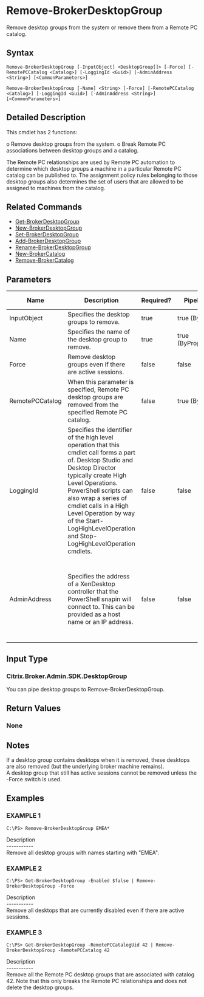 ﻿# Remove-BrokerDesktopGroup

   Remove desktop groups from the system or remove them from a Remote PC catalog.

## Syntax
```
Remove-BrokerDesktopGroup [-InputObject] <DesktopGroup[]> [-Force] [-RemotePCCatalog <Catalog>] [-LoggingId <Guid>] [-AdminAddress <String>] [<CommonParameters>]

Remove-BrokerDesktopGroup [-Name] <String> [-Force] [-RemotePCCatalog <Catalog>] [-LoggingId <Guid>] [-AdminAddress <String>] [<CommonParameters>]
```

## Detailed Description
   This cmdlet has 2 functions:

o Remove desktop groups from the system.
o Break Remote PC associations between desktop groups and a catalog.

The Remote PC relationships are used by Remote PC automation to determine which desktop groups a machine in a particular Remote PC catalog can be published to. The assignment policy rules belonging to those desktop groups also determines the set of users that are allowed to be assigned to machines from the catalog.

## Related Commands
  * [Get-BrokerDesktopGroup](Get-BrokerDesktopGroup.html)
  * [New-BrokerDesktopGroup](New-BrokerDesktopGroup.html)
  * [Set-BrokerDesktopGroup](Set-BrokerDesktopGroup.html)
  * [Add-BrokerDesktopGroup](Add-BrokerDesktopGroup.html)
  * [Rename-BrokerDesktopGroup](Rename-BrokerDesktopGroup.html)
  * [New-BrokerCatalog](New-BrokerCatalog.html)
  * [Remove-BrokerCatalog](Remove-BrokerCatalog.html)
## Parameters

| Name   | Description | Required? | Pipeline Input | Default Value |
| --- | --- | --- | --- | --- |
| InputObject | Specifies the desktop groups to remove. | true | true (ByValue) | null |
| Name | Specifies the name of the desktop group to remove. | true | true (ByPropertyName) | null |
| Force | Remove desktop groups even if there are active sessions. | false | false | false |
| RemotePCCatalog | When this parameter is specified, Remote PC desktop groups are removed from the specified Remote PC catalog. | false | true (ByValue) | null |
| LoggingId | Specifies the identifier of the high level operation that this cmdlet call forms a part of. Desktop Studio and Desktop Director typically create High Level Operations. PowerShell scripts can also wrap a series of cmdlet calls in a High Level Operation by way of the Start-LogHighLevelOperation and Stop-LogHighLevelOperation cmdlets. | false | false |  |
| AdminAddress | Specifies the address of a XenDesktop controller that the PowerShell snapin will connect to. This can be provided as a host name or an IP address. | false | false | Localhost. Once a value is provided by any cmdlet, this value will become the default. |

## Input Type
### Citrix.Broker.Admin.SDK.DesktopGroup
   You can pipe desktop groups to Remove-BrokerDesktopGroup.
## Return Values
### None
   ## Notes
   If a desktop group contains desktops when it is removed, these desktops are also removed (but the underlying broker machine remains).<br>    A desktop group that still has active sessions cannot be removed unless the -Force switch is used.
## Examples

### EXAMPLE 1
```
C:\PS> Remove-BrokerDesktopGroup EMEA*
```
   Description<br>-----------<br>Remove all desktop groups with names starting with "EMEA".
### EXAMPLE 2
```
C:\PS> Get-BrokerDesktopGroup -Enabled $false | Remove-BrokerDesktopGroup -Force
```
   Description<br>-----------<br>Remove all desktops that are currently disabled even if there are active sessions.
### EXAMPLE 3
```
C:\PS> Get-BrokerDesktopGroup -RemotePCCatalogUid 42 | Remove-BrokerDesktopGroup -RemotePCCatalog 42
```
   Description<br>-----------<br>Remove all the Remote PC desktop groups that are associated with catalog 42. Note that this only breaks the Remote PC relationships and does not delete the desktop groups.
